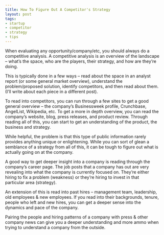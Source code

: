 ```yaml
---
title: How To Figure Out A Competitor's Strategy
layout: post
tags:
- startup
- competitor
- strategy
- tips
---
```


When evaluating any opportunity/company/etc, you should always do a competitive analysis. A competitive analysis is an overview of the landscape – what’s the space, who are the players, their strategy, and how are they’re doing. 

This is typically done in a few ways – read about the space in an analyst report (or some general market overview), understand the problem/proposed solution, identify competitors, and then read about them. (I’ll write about each piece in a different post).

To read into competitors, you can run through a few sites to get a good general overview – the company’s Businessweek profile, Crunchbase, AngelList, Wikipedia, etc. To get a more in depth overview, you can read the company’s website, blog, press releases, and product review. Through reading all of this, you can start to get an understanding of the product, the business and strategy.

While helpful, the problem is that this type of public information rarely provides anything unique or enlightening. While you can sort of glean a semblance of a strategy from all of this, it can be tough to figure out what is actually going on at the company. 

A good way to get deeper insight into a company is reading through the company’s career page. The job posts that a company has out are very revealing into what the company is currently focused on. They’re either hiring to fix a problem (weakness) or they’re hiring to invest in that particular area (strategy). 

An extension of this is read into past hires – management team, leadership, old employees & new employees. If you read into their backgrounds, tenure, people who left and new hires, you can get a deeper sense into the dynamics and pace of the company. 

Pairing the people and hiring patterns of a company with press & other company news can give you a deeper understanding and more ammo when trying to understand a company from the outside. 
